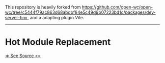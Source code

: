 This repository is heavily forked from https://github.com/open-wc/open-wc/tree/c5444f79ac863d68abdbf84e5c49d9b07223bd1c/packages/dev-server-hmr, and a adapting plugin Vite.

---

# Hot Module Replacement

[=> See Source <=](../../docs/docs/development/hot-module-replacement.md)
